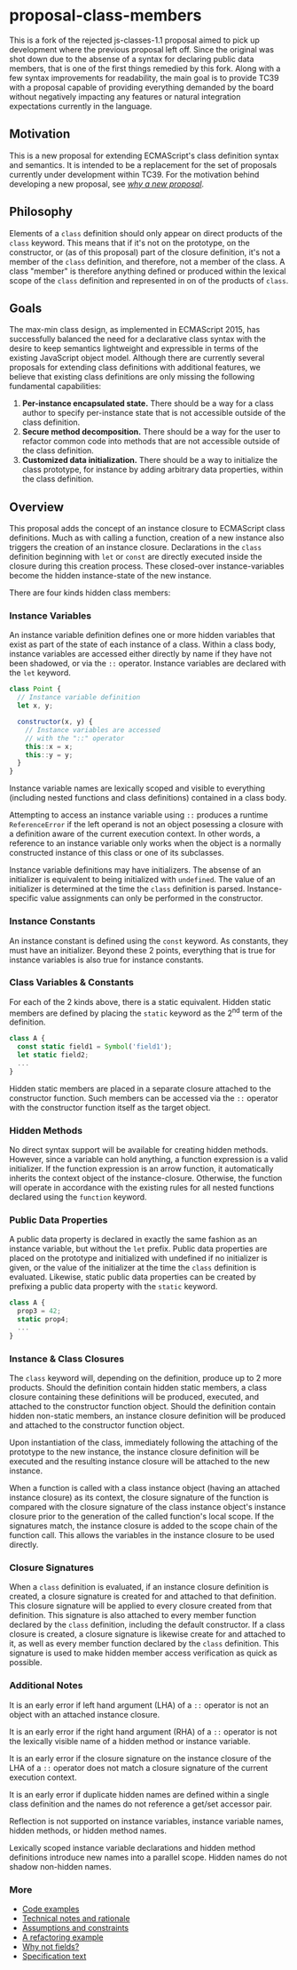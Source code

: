# proposal-class-members
This is a fork of the rejected js-classes-1.1 proposal aimed to pick up development where the previous proposal left off. Since the original was shot down due to the absense of a syntax for declaring public data members, that is one of the first things remedied by this fork. Along with a few syntax improvements for readability, the main goal is to provide TC39 with a proposal capable of providing everything demanded by the board without negatively impacting any features or natural integration expectations currently in the language.

## Motivation

This is a new proposal for extending ECMAScript's class definition syntax and semantics. It is intended to be a replacement for the  set of proposals currently under development within TC39. For the motivation behind developing a new proposal, see *[why a new proposal](docs/motivation.md)*.

## Philosophy
Elements of a `class` definition should only appear on direct products of the `class` keyword. This means that if it's not on the prototype, on the constructor, or (as of this proposal) part of the closure definition, it's not a member of the `class` definition, and therefore, not a member of the class. A class "member" is therefore anything defined or produced within the lexical scope of the `class` definition and represented in on of the products of `class`.

## Goals

The max-min class design, as implemented in ECMAScript 2015, has successfully balanced the need for a declarative class syntax with the desire to keep semantics lightweight and expressible in terms of the existing JavaScript object model. Although there are currently several proposals for extending class definitions with additional features, we believe that existing class definitions are only missing the following fundamental capabilities:

1. **Per-instance encapsulated state.** There should be a way for a class author to specify per-instance state that is not accessible outside of the class definition.
2. **Secure method decomposition.** There should be a way for the user to refactor common code into methods that are not accessible outside of the class definition.
3. **Customized data initialization.** There should be a way to initialize the class prototype, for instance by adding arbitrary data properties, within the class definition.

## Overview

This proposal adds the concept of an instance closure to ECMAScript class definitions. Much as with calling a function, creation of a new instance also triggers the creation of an instance closure. Declarations in the `class` definition beginning with `let` or `const` are directly executed inside the closure during this creation process. These closed-over instance-variables become the hidden instance-state of the new instance. 

There are four kinds hidden class members:

### Instance Variables

An instance variable definition defines one or more hidden variables that exist as part of the state of each instance of a class. Within a class body, instance variables are accessed either directly by name if they have not been shadowed, or via the `::` operator. Instance variables are declared with the `let` keyword.

```js
class Point {
  // Instance variable definition
  let x, y;

  constructor(x, y) {
    // Instance variables are accessed
    // with the "::" operator
    this::x = x;
    this::y = y;
  }
}
```

Instance variable names are lexically scoped and visible to everything (including nested functions and class definitions) contained in a class body.

Attempting to access an instance variable using `::` produces a runtime `ReferenceError` if the left operand is not an object posessing a closure with a definition aware of the current execution context. In other words, a reference to an instance variable only works when the object is a normally constructed instance of this class or one of its subclasses.

Instance variable definitions may have initializers. The absense of an initializer is equivalent to being initialized with `undefined`. The value of an initializer is determined at the time the `class` definition is parsed. Instance-specific value assignments can only be performed in the constructor.

### Instance Constants

An instance constant is defined using the `const` keyword. As constants, they must have an initializer. Beyond these 2 points, everything that is true for instance variables is also true for instance constants.

### Class Variables & Constants

For each of the 2 kinds above, there is a static equivalent. Hidden static members are defined by placing the `static` keyword as the 2<sup>nd</sup> term of the definition.

```js
class A {
  const static field1 = Symbol('field1');
  let static field2;
  ...
}
```

Hidden static members are placed in a separate closure attached to the constructor function. Such members can be accessed via the `::` operator with the constructor function itself as the target object.

### Hidden Methods

No direct syntax support will be available for creating hidden methods. However, since a variable can hold anything, a function expression is a valid initializer. If the function expression is an arrow function, it automatically inherits the context object of the instance-closure. Otherwise, the function will operate in accordance with the existing rules for all nested functions declared using the `function` keyword.

### Public Data Properties

A public data property is declared in exactly the same fashion as an instance variable, but without the `let` prefix. Public data properties are placed on the prototype and initialized with undefined if no initializer is given, or the value of the initializer at the time the `class` definition is evaluated. Likewise, static public data properties can be created by prefixing a public data property with the `static` keyword.

```js
class A {
  prop3 = 42;
  static prop4;
  ...
}
```

### Instance & Class Closures

The `class` keyword will, depending on the definition, produce up to 2 more products. Should the definition contain hidden static members, a class closure containing these definitions will be produced, executed, and attached to the constructor function object. Should the definition contain hidden non-static members, an instance closure definition will be produced and attached to the constructor function object.

Upon instantiation of the class, immediately following the attaching of the prototype to the new instance, the instance closure definition will be executed and the resulting instance closure will be attached to the new instance.

When a function is called with a class instance object (having an attached instance closure) as its context, the closure signature of the function is compared with the closure signature of the class instance object's instance closure prior to the generation of the called function's local scope. If the signatures match, the instance closure is added to the scope chain of the function call. This allows the variables in the instance closure to be used directly.

### Closure Signatures

When a `class` definition is evaluated, if an instance closure definition is created, a closure signature is created for and attached to that definition. This closure signature will be applied to every closure created from that definition. This signature is also attached to every member function declared by the `class` definition, including the default constructor. If a class closure is created, a closure signature is likewise create for and attached to it, as well as every member function declared by the `class` definition. This signature is used to make hidden member access verification as quick as possible.

### Additional Notes

It is an early error if left hand argument (LHA) of a `::` operator is not an object with an attached instance closure.

It is an early error if the right hand argument (RHA) of a `::` operator is not the lexically visible name of a hidden method or instance variable.

It is an early error if the closure signature on the instance closure of the LHA of a `::` operator does not match a closure signature of the current execution context.

It is an early error if duplicate hidden names are defined within a single class definition and the names do not reference a get/set accessor pair.

Reflection is not supported on instance variables, instance variable names, hidden methods, or hidden method names.

Lexically scoped instance variable declarations and hidden method definitions introduce new names into a parallel scope. Hidden names do not shadow non-hidden names.

### More

- [Code examples](https://github.com/rdking/proposal-class-members/tree/master/examples)
- [Technical notes and rationale](docs/rationale.md)
- [Assumptions and constraints](docs/assumptions-and-constraints.md)
- [A refactoring example](docs/refactoring.md)
- [Why not fields?](docs/why-not-fields.md)
- [Specification text](https://rdking.github.io/proposal-class-members/)
